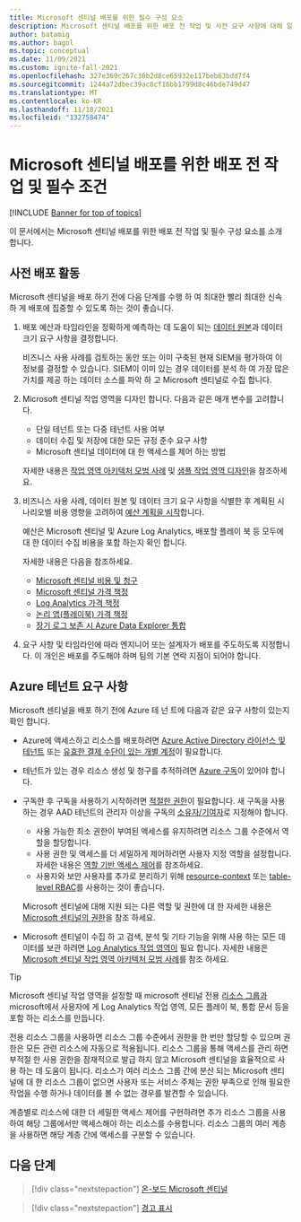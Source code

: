 ```yaml
---
title: Microsoft 센티널 배포를 위한 필수 구성 요소
description: Microsoft 센티널 배포를 위한 배포 전 작업 및 사전 요구 사항에 대해 알아봅니다.
author: batamig
ms.author: bagol
ms.topic: conceptual
ms.date: 11/09/2021
ms.custom: ignite-fall-2021
ms.openlocfilehash: 327e369c267c30b2d8ce65932e117beb63bdd7f4
ms.sourcegitcommit: 1244a72dbec39ac8cf16bb1799d8c46bde749d47
ms.translationtype: MT
ms.contentlocale: ko-KR
ms.lasthandoff: 11/18/2021
ms.locfileid: "132758474"
---
```

# <a name="pre-deployment-activities-and-prerequisites-for-deploying-microsoft-sentinel"></a>Microsoft 센티널 배포를 위한 배포 전 작업 및 필수 조건

[!INCLUDE [Banner for top of topics](./includes/banner.md)]

이 문서에서는 Microsoft 센티널 배포를 위한 배포 전 작업 및 필수 구성 요소를 소개 합니다.

## <a name="pre-deployment-activities"></a>사전 배포 활동

Microsoft 센티널을 배포 하기 전에 다음 단계를 수행 하 여 최대한 빨리 최대한 신속 하 게 배포에 집중할 수 있도록 하는 것이 좋습니다.

1. 배포 예산과 타임라인을 정확하게 예측하는 데 도움이 되는 [데이터 원본](connect-data-sources.md)과 데이터 크기 요구 사항을 결정합니다.

    비즈니스 사용 사례를 검토하는 동안 또는 이미 구축된 현재 SIEM을 평가하여 이 정보를 결정할 수 있습니다. SIEM이 이미 있는 경우 데이터를 분석 하 여 가장 많은 가치를 제공 하는 데이터 소스를 파악 하 고 Microsoft 센티널로 수집 합니다.

1. Microsoft 센티널 작업 영역을 디자인 합니다. 다음과 같은 매개 변수를 고려합니다.

    - 단일 테넌트 또는 다중 테넌트 사용 여부
    - 데이터 수집 및 저장에 대한 모든 규정 준수 요구 사항
    - Microsoft 센티널 데이터에 대 한 액세스를 제어 하는 방법

    자세한 내용은 [작업 영역 아키텍처 모범 사례](best-practices-workspace-architecture.md) 및 [샘플 작업 영역 디자인](sample-workspace-designs.md)을 참조하세요.

1. 비즈니스 사용 사례, 데이터 원본 및 데이터 크기 요구 사항을 식별한 후 계획된 시나리오별 비용 영향을 고려하여 [예산 계획을 시작](billing.md)합니다.

    예산은 Microsoft 센티널 및 Azure Log Analytics, 배포할 플레이 북 등 모두에 대 한 데이터 수집 비용을 포함 하는지 확인 합니다.

    자세한 내용은 다음을 참조하세요.

    - [Microsoft 센티널 비용 및 청구](billing.md)
    - [Microsoft 센티널 가격 책정](https://azure.microsoft.com/pricing/details/azure-sentinel/)
    - [Log Analytics 가격 책정](https://azure.microsoft.com/pricing/details/monitor/)
    - [논리 앱(플레이북) 가격 책정](https://azure.microsoft.com/pricing/details/logic-apps/)
    - [장기 로그 보존 시 Azure Data Explorer 통합](store-logs-in-azure-data-explorer.md)

1. 요구 사항 및 타임라인에 따라 엔지니어 또는 설계자가 배포를 주도하도록 지정합니다. 이 개인은 배포를 주도해야 하며 팀의 기본 연락 지점이 되어야 합니다.

## <a name="azure-tenant-requirements"></a>Azure 테넌트 요구 사항

Microsoft 센티널을 배포 하기 전에 Azure 테 넌 트에 다음과 같은 요구 사항이 있는지 확인 합니다.

- Azure에 액세스하고 리소스를 배포하려면 [Azure Active Directory 라이선스 및 테넌트](../active-directory/develop/quickstart-create-new-tenant.md) 또는 [유효한 결제 수단이 있는 개별 계정](https://azure.microsoft.com/free/)이 필요합니다.

- 테넌트가 있는 경우 리소스 생성 및 청구를 추적하려면 [Azure 구독](../cost-management-billing/manage/create-subscription.md)이 있어야 합니다.

- 구독한 후 구독을 사용하기 시작하려면 [적절한 권한](../role-based-access-control/index.yml)이 필요합니다. 새 구독을 사용하는 경우 AAD 테넌트의 관리자 이상을 구독의 [소유자/기여자](../role-based-access-control/rbac-and-directory-admin-roles.md)로 지정해야 합니다.

    - 사용 가능한 최소 권한이 부여된 액세스를 유지하려면 리소스 그룹 수준에서 역할을 할당합니다.
    - 사용 권한 및 액세스를 더 세밀하게 제어하려면 사용자 지정 역할을 설정합니다. 자세한 내용은 [역할 기반 액세스 제어](../role-based-access-control/custom-roles.md)를 참조하세요.
    - 사용자와 보안 사용자를 추가로 분리하기 위해 [resource-context](resource-context-rbac.md) 또는 [table-level RBAC](https://techcommunity.microsoft.com/t5/azure-sentinel/table-level-rbac-in-azure-sentinel/ba-p/965043)를 사용하는 것이 좋습니다.

    Microsoft 센티널에 대해 지원 되는 다른 역할 및 권한에 대 한 자세한 내용은 [Microsoft 센티널의 권한](roles.md)을 참조 하세요.

- Microsoft 센티널이 수집 하 고 검색, 분석 및 기타 기능을 위해 사용 하는 모든 데이터를 보관 하려면 [Log Analytics 작업 영역이](../azure-monitor/logs/quick-create-workspace.md) 필요 합니다. 자세한 내용은 [Microsoft 센티널 작업 영역 아키텍처 모범 사례](best-practices-workspace-architecture.md)를 참조 하세요.

> [!TIP]
> Microsoft 센티널 작업 영역을 설정할 때 microsoft 센티널 전용 [리소스 그룹과](../azure-resource-manager/management/manage-resource-groups-portal.md) microsoft에서 사용자에 게 Log Analytics 작업 영역, 모든 플레이 북, 통합 문서 등을 포함 하는 리소스를 만듭니다.
>
> 전용 리소스 그룹을 사용하면 리소스 그룹 수준에서 권한을 한 번만 할당할 수 있으며 권한은 모든 관련 리소스에 자동으로 적용됩니다. 리소스 그룹을 통해 액세스를 관리 하면 부적절 한 사용 권한을 잠재적으로 발급 하지 않고 Microsoft 센티널을 효율적으로 사용 하는 데 도움이 됩니다. 리소스가 여러 리소스 그룹 간에 분산 되는 Microsoft 센티널에 대 한 리소스 그룹이 없으면 사용자 또는 서비스 주체는 권한 부족으로 인해 필요한 작업을 수행 하거나 데이터를 볼 수 없는 경우를 발견할 수 있습니다.
>
> 계층별로 리소스에 대한 더 세밀한 액세스 제어를 구현하려면 추가 리소스 그룹을 사용하여 해당 그룹에서만 액세스해야 하는 리소스를 수용합니다. 리소스 그룹의 여러 계층을 사용하면 해당 계층 간에 액세스를 구분할 수 있습니다.
>

## <a name="next-steps"></a>다음 단계

> [!div class="nextstepaction"]
>[온-보드 Microsoft 센티널](quickstart-onboard.md)

> [!div class="nextstepaction"]
>[경고 표시](get-visibility.md)
